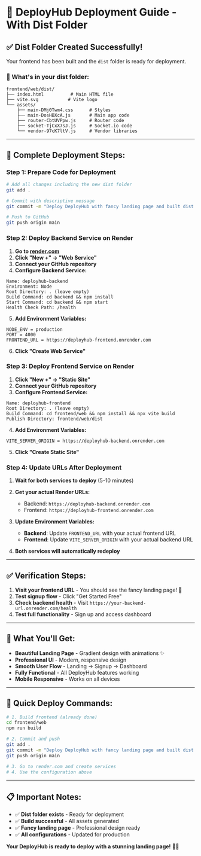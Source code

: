 # 🚀 DeployHub Deployment Guide - With Dist Folder

## ✅ **Dist Folder Created Successfully!**

Your frontend has been built and the `dist` folder is ready for deployment.

### **📁 What's in your dist folder:**
```
frontend/web/dist/
├── index.html          # Main HTML file
├── vite.svg           # Vite logo
└── assets/
    ├── main-DMj0Twm4.css      # Styles
    ├── main-DosHBXcA.js       # Main app code
    ├── router-CbtUVPpw.js     # Router code
    ├── socket-TjCxX7sJ.js     # Socket.io code
    └── vendor-97cK7ltV.js     # Vendor libraries
```

---

## 🎯 **Complete Deployment Steps:**

### **Step 1: Prepare Code for Deployment**

```bash
# Add all changes including the new dist folder
git add .

# Commit with descriptive message
git commit -m "Deploy DeployHub with fancy landing page and built dist folder"

# Push to GitHub
git push origin main
```

### **Step 2: Deploy Backend Service on Render**

1. **Go to [render.com](https://render.com)**
2. **Click "New +" → "Web Service"**
3. **Connect your GitHub repository**
4. **Configure Backend Service:**

```
Name: deployhub-backend
Environment: Node
Root Directory: . (leave empty)
Build Command: cd backend && npm install
Start Command: cd backend && npm start
Health Check Path: /health
```

5. **Add Environment Variables:**
```
NODE_ENV = production
PORT = 4000
FRONTEND_URL = https://deployhub-frontend.onrender.com
```

6. **Click "Create Web Service"**

### **Step 3: Deploy Frontend Service on Render**

1. **Click "New +" → "Static Site"**
2. **Connect your GitHub repository**
3. **Configure Frontend Service:**

```
Name: deployhub-frontend
Root Directory: . (leave empty)
Build Command: cd frontend/web && npm install && npx vite build
Publish Directory: frontend/web/dist
```

4. **Add Environment Variables:**
```
VITE_SERVER_ORIGIN = https://deployhub-backend.onrender.com
```

5. **Click "Create Static Site"**

### **Step 4: Update URLs After Deployment**

1. **Wait for both services to deploy** (5-10 minutes)
2. **Get your actual Render URLs:**
   - Backend: `https://deployhub-backend.onrender.com`
   - Frontend: `https://deployhub-frontend.onrender.com`

3. **Update Environment Variables:**
   - **Backend**: Update `FRONTEND_URL` with your actual frontend URL
   - **Frontend**: Update `VITE_SERVER_ORIGIN` with your actual backend URL

4. **Both services will automatically redeploy**

---

## ✅ **Verification Steps:**

1. **Visit your frontend URL** - You should see the fancy landing page! 🎉
2. **Test signup flow** - Click "Get Started Free"
3. **Check backend health** - Visit `https://your-backend-url.onrender.com/health`
4. **Test full functionality** - Sign up and access dashboard

---

## 🎯 **What You'll Get:**

- **Beautiful Landing Page** - Gradient design with animations ✨
- **Professional UI** - Modern, responsive design
- **Smooth User Flow** - Landing → Signup → Dashboard
- **Fully Functional** - All DeployHub features working
- **Mobile Responsive** - Works on all devices

---

## 🚀 **Quick Deploy Commands:**

```bash
# 1. Build frontend (already done)
cd frontend/web
npm run build

# 2. Commit and push
git add .
git commit -m "Deploy DeployHub with fancy landing page and built dist folder"
git push origin main

# 3. Go to render.com and create services
# 4. Use the configuration above
```

---

## 📋 **Important Notes:**

- ✅ **Dist folder exists** - Ready for deployment
- ✅ **Build successful** - All assets generated
- ✅ **Fancy landing page** - Professional design ready
- ✅ **All configurations** - Updated for production

**Your DeployHub is ready to deploy with a stunning landing page!** 🎉✨
